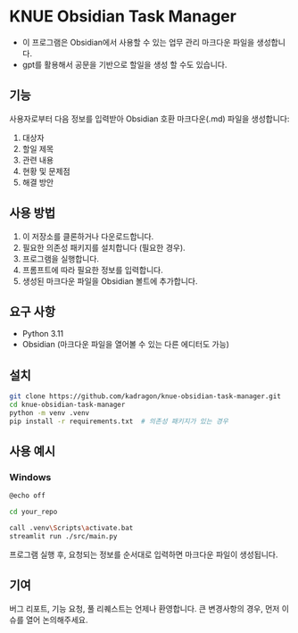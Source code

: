 # KNUE Obsidian Task Manager

- 이 프로그램은 Obsidian에서 사용할 수 있는 업무 관리 마크다운 파일을 생성합니다.
- gpt를 활용해서 공문을 기반으로 할일을 생성 할 수도 있습니다.

## 기능

사용자로부터 다음 정보를 입력받아 Obsidian 호환 마크다운(.md) 파일을 생성합니다:

1. 대상자
2. 할일 제목
3. 관련 내용
4. 현황 및 문제점
5. 해결 방안

## 사용 방법

1. 이 저장소를 클론하거나 다운로드합니다.
2. 필요한 의존성 패키지를 설치합니다 (필요한 경우).
3. 프로그램을 실행합니다.
4. 프롬프트에 따라 필요한 정보를 입력합니다.
5. 생성된 마크다운 파일을 Obsidian 볼트에 추가합니다.

## 요구 사항

- Python 3.11
- Obsidian (마크다운 파일을 열어볼 수 있는 다른 에디터도 가능)

## 설치

```bash
git clone https://github.com/kadragon/knue-obsidian-task-manager.git
cd knue-obsidian-task-manager
python -m venv .venv
pip install -r requirements.txt  # 의존성 패키지가 있는 경우
```

## 사용 예시

### Windows

```bash
@echo off

cd your_repo

call .venv\Scripts\activate.bat
streamlit run ./src/main.py
```

프로그램 실행 후, 요청되는 정보를 순서대로 입력하면 마크다운 파일이 생성됩니다.

## 기여

버그 리포트, 기능 요청, 풀 리퀘스트는 언제나 환영합니다. 큰 변경사항의 경우, 먼저 이슈를 열어 논의해주세요.
